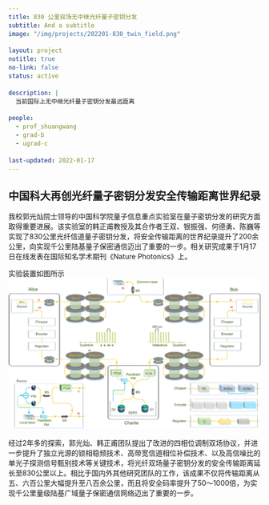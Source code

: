 ```yaml
---
title: 830 公里双场无中继光纤量子密钥分发
subtitle: And a subtitle
image: "/img/projects/202201-830_twin_field.png"

layout: project
notitle: true
no-link: false
status: active

description: |
  当前国际上无中继光纤量子密钥分发最远距离

people:
  - prof_shuangwang
  - grad-b
  - ugrad-c

last-updated: 2022-01-17
---
```


## 中国科大再创光纤量子密钥分发安全传输距离世界纪录

我校郭光灿院士领导的中国科学院量子信息重点实验室在量子密钥分发的研究方面取得重要进展。该实验室的韩正甫教授及其合作者王双、银振强、何德勇、陈巍等实现了830公里光纤信道量子密钥分发，将安全传输距离的世界纪录提升了200余公里，向实现千公里陆基量子保密通信迈出了重要的一步。相关研究成果于1月17日在线发表在国际知名学术期刊《Nature Photonics》上。

实验装置如图所示 ![实验装置图](/img/projects/202201-830_twin_field.webp)


经过2年多的探索，郭光灿、韩正甫团队提出了改进的四相位调制双场协议，并进一步提升了独立光源的锁相稳频技术、高带宽信道相位补偿技术、以及高信噪比的单光子探测信号甄别技术等关键技术，将光纤双场量子密钥分发的安全传输距离延长至830公里以上。相比于国内外其他研究团队的工作，该成果不仅将传输距离从五、六百公里大幅提升至八百余公里，而且将安全码率提升了50～1000倍，为实现千公里量级陆基广域量子保密通信网络迈出了重要的一步。
